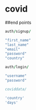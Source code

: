 # covid
##end points
``` for signup
auth/signup/

"first_name"
"last_name"
"email"
"password"
"country"

```

``` for login
auth/login/

"username"
"password"

```

``` for get covid data
coviddata/

'country'
'days'

````

 